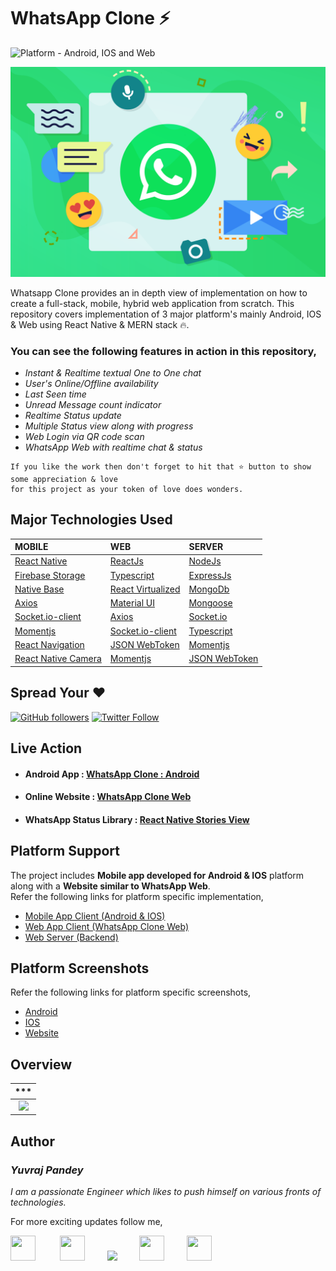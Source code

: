 # WhatsApp Clone ⚡

![Platform - Android, IOS and Web](https://img.shields.io/badge/platform-Android%20%7C%20IOS%20%7C%20Web-green.svg) 

![](assets/whclone4.png)

Whatsapp Clone provides an in depth view of implementation on how to create a full-stack, mobile, hybrid web application from scratch. This repository covers implementation of 3 major platform's mainly Android, IOS & Web using React Native & MERN stack 🔥. 

### You can see the following features in action in this repository,
* *Instant & Realtime textual One to One chat*
* *User's Online/Offline availability*
* *Last Seen time*
* *Unread Message count indicator*
* *Realtime Status update*
* *Multiple Status view along with progress*
* *Web Login via QR code scan*
* *WhatsApp Web with realtime chat & status*

```
If you like the work then don't forget to hit that ⭐ button to show some appreciation & love
for this project as your token of love does wonders.
```

## Major Technologies Used

|               MOBILE                           |      WEB                  |           SERVER             |
|:------------------------------------------------|:------------------------|:------------------------|
| <a href="https://reactnative.dev/">React Native</a>  | <a href="https://reactjs.org/">ReactJs</a> | <a href="https://nodejs.org/">NodeJs</a>  |
| <a href="https://rnfirebase.io/storage/usage">Firebase Storage</a> | <a href="https://www.typescriptlang.org/">Typescript</a> | <a href="https://expressjs.com/">ExpressJs</a> |
| <a href="https://nativebase.io/">Native Base</a> | <a href="https://github.com/bvaughn/react-virtualized">React Virtualized</a> | <a href="https://www.mongodb.com/">MongoDb</a> |
| <a href="https://github.com/axios/axios">Axios</a> | <a href="https://material-ui.com/">Material UI</a> | <a href="https://mongoosejs.com/">Mongoose</a> |
| <a href="https://socket.io/">Socket.io-client</a><br> | <a href="https://github.com/axios/axios">Axios</a> | <a href="https://socket.io/">Socket.io</a><br> |
| <a href="https://momentjs.com//">Momentjs</a>  | <a href="https://socket.io/">Socket.io-client</a> | <a href="https://www.typescriptlang.org/">Typescript</a> |
| <a href="https://reactnavigation.org/">React Navigation</a> | <a href="https://github.com/auth0/node-jsonwebtoken">JSON WebToken</a> | <a href="https://momentjs.com//">Momentjs</a> |
| <a href="https://github.com/react-native-community/react-native-camera">React Native Camera</a> | <a href="https://momentjs.com//">Momentjs</a> | <a href="https://github.com/auth0/node-jsonwebtoken">JSON WebToken</a>


## Spread Your ❤️
[![GitHub followers](https://img.shields.io/github/followers/yuvraj24.svg?style=social&label=Follow)](https://github.com/yuvraj24)  [![Twitter Follow](https://img.shields.io/twitter/follow/yuvrajpy24.svg?style=social)](https://twitter.com/yuvrajpy24)
<br>

## Live Action

* #### Android App : <a href="https://github.com/yuvraj24/WhatsApp-Clone/blob/master/assets/WHClone_android_v1.apk">WhatsApp Clone : Android</a>

* #### Online Website : <a href="https://whatsappclone-614cb.web.app/">WhatsApp Clone Web</a>

* #### WhatsApp Status Library : <a href="https://github.com/yuvraj24/react-native-stories-view">React Native Stories View</a>

## Platform Support
The project includes **Mobile app developed for Android & IOS** platform along with a **Website similar to WhatsApp Web**. <br>
Refer the following links for platform specific implementation,
* <a href="https://github.com/yuvraj24/WhatsApp-Clone/blob/master/app-client/README.md">Mobile App Client (Android & IOS)</a>
* <a href="https://github.com/yuvraj24/WhatsApp-Clone/blob/master/web-client/README.md">Web App Client (WhatsApp Clone Web)</a>
* <a href="https://github.com/yuvraj24/WhatsApp-Clone/blob/master/web-server/README.md">Web Server (Backend)</a>

## Platform Screenshots
Refer the following links for platform specific screenshots,
* <a href="https://github.com/yuvraj24/WhatsApp-Clone/blob/master/app-client/README.md#screenshots--ios">Android</a>
* <a href="https://github.com/yuvraj24/WhatsApp-Clone/blob/master/app-client/README.md#screenshots--android">IOS</a>
* <a href="https://github.com/yuvraj24/WhatsApp-Clone/tree/master/web-client#screenshot">Website</a>

## Overview  
|             ***             |
|:----------------------------:|
| <img src="https://github.com/yuvraj24/WhatsApp-Clone/blob/master/assets/overview.png"/> |


## Author

### *Yuvraj Pandey*
*I am a passionate Engineer which likes to push himself on various fronts of technologies.*  

For more exciting updates follow me,

<a href="https://twitter.com/yuvrajpy24" target="_blank"><img src="https://github.com/yuvraj24/LiveSmashBar/blob/master/images/twitter.png" width="40" height="40"></a> &nbsp;&nbsp;&nbsp;&nbsp;&nbsp;&nbsp;&nbsp;&nbsp;&nbsp;<a href="https://www.linkedin.com/in/yuvraj24" target="_blank"><img src="https://github.com/yuvraj24/LiveSmashBar/blob/master/images/linkedin.png" width="40" height="40"></a>&nbsp;&nbsp;&nbsp;&nbsp;&nbsp;&nbsp;&nbsp;&nbsp;&nbsp;<a href="https://github.com/yuvraj24" target="_blank"><img src="https://github.com/yuvraj24/LiveSmashBar/blob/master/images/github.png" height="40"></a>&nbsp;&nbsp;&nbsp;&nbsp;&nbsp;&nbsp;&nbsp;&nbsp;&nbsp;<a href="https://medium.com/@yuvrajpandey24" target="_blank"><img src="https://github.com/yuvraj24/LiveSmashBar/blob/master/images/medium.png" width="40" height="40"></a>&nbsp;&nbsp;&nbsp;&nbsp;&nbsp;&nbsp;&nbsp;&nbsp;&nbsp;<a href="https://play.google.com/store/apps/developer?id=Yuvraj+Pandey"><img src="https://github.com/yuvraj24/LiveSmashBar/blob/master/images/playstore.png" width="40" height="40"></a>
